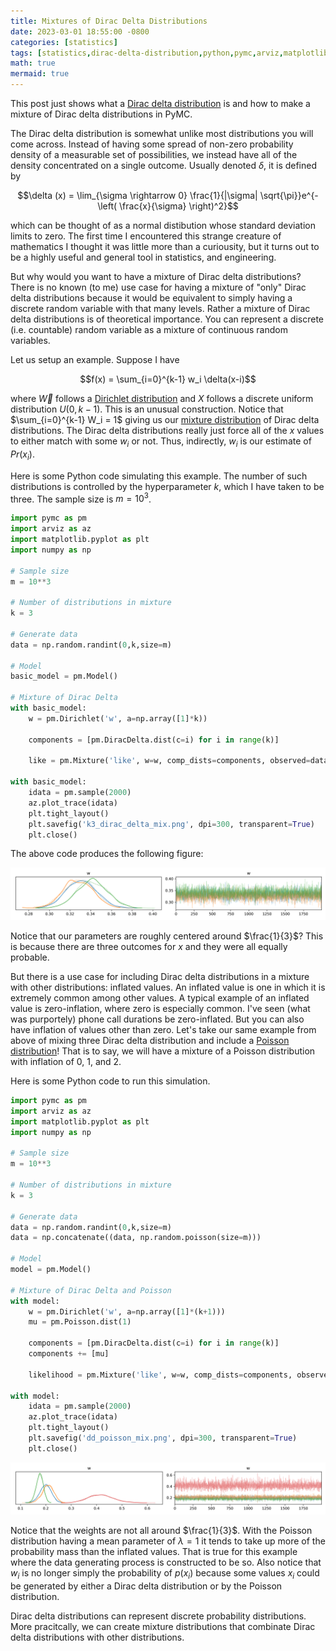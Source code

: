 ```yaml
---
title: Mixtures of Dirac Delta Distributions
date: 2023-03-01 18:55:00 -0800
categories: [statistics]
tags: [statistics,dirac-delta-distribution,python,pymc,arviz,matplotlib,numpy,mixture-distribution,poisson-distribution,dirichlet-distribution]
math: true
mermaid: true
---
```


This post just shows what a [Dirac delta distribution](https://en.wikipedia.org/wiki/Dirac_delta_function) is and how to make a mixture of Dirac delta distributions in PyMC.

The Dirac delta distribution is somewhat unlike most distributions you will come across. Instead of having some spread of non-zero probability density of a measurable set of possibilities, we instead have all of the density concentrated on a single outcome. Usually denoted $\delta$, it is defined by

$$\delta (x) = \lim_{\sigma \rightarrow 0} \frac{1}{|\sigma| \sqrt{\pi}}e^{-\left( \frac{x}{\sigma} \right)^2}$$

which can be thought of as a normal distibution whose standard deviation limits to zero. The first time I encountered this strange creature of mathematics I thought it was little more than a curiousity, but it turns out to be a highly useful and general tool in statistics, and engineering.

But why would you want to have a mixture of Dirac delta distributions? There is no known (to me) use case for having a mixture of "only" Dirac delta distributions because it would be equivalent to simply having a discrete random variable with that many levels. Rather a mixture of Dirac delta distributions is of theoretical importance. You can represent a discrete (i.e. countable) random variable as a mixture of continuous random variables.


Let us setup an example. Suppose I have

$$f(x) = \sum_{i=0}^{k-1} w_i \delta(x-i)$$

where $\vec W$ follows a [Dirichlet distribution](https://en.wikipedia.org/wiki/Dirichlet_distribution) and $X$ follows a discrete uniform distribution $U(0,k-1)$. This is an unusual construction. Notice that $\sum_{i=0}^{k-1} W_i = 1$ giving us our [mixture distribution](https://en.wikipedia.org/wiki/Mixture_distribution) of Dirac delta distributions. The Dirac delta distributions really just force all of the $x$ values to either match with some $w_i$ or not. Thus, indirectly, $w_i$ is our estimate of $Pr(x_i)$.

Here is some Python code simulating this example. The number of such distributions is controlled by the hyperparameter $k$, which I have taken to be three. The sample size is $m=10^3$.

```python
import pymc as pm
import arviz as az
import matplotlib.pyplot as plt
import numpy as np

# Sample size
m = 10**3

# Number of distributions in mixture
k = 3

# Generate data
data = np.random.randint(0,k,size=m)

# Model
basic_model = pm.Model()

# Mixture of Dirac Delta
with basic_model:
    w = pm.Dirichlet('w', a=np.array([1]*k))

    components = [pm.DiracDelta.dist(c=i) for i in range(k)]

    like = pm.Mixture('like', w=w, comp_dists=components, observed=data)
    
with basic_model:
    idata = pm.sample(2000)
    az.plot_trace(idata)
    plt.tight_layout()
    plt.savefig('k3_dirac_delta_mix.png', dpi=300, transparent=True)
    plt.close()
```

The above code produces the following figure:

![](/assets/images/k3_dirac_delta_mix.png)

Notice that our parameters are roughly centered around $\frac{1}{3}$? This is because there are three outcomes for $x$ and they were all equally probable.

But there is a use case for including Dirac delta distributions in a mixture with other distributions: inflated values. An inflated value is one in which it is extremely common among other values. A typical example of an inflated value is zero-inflation, where zero is especially common. I've seen (what was purportely) phone call durations be zero-inflated. But you can also have inflation of values other than zero. Let's take our same example from above of mixing three Dirac delta distribution and include a [Poisson distribution](https://en.wikipedia.org/wiki/Poisson_distribution)! That is to say, we will have a mixture of a Poisson distribution with inflation of 0, 1, and 2.

Here is some Python code to run this simulation.

```python
import pymc as pm
import arviz as az
import matplotlib.pyplot as plt
import numpy as np

# Sample size
m = 10**3

# Number of distributions in mixture
k = 3

# Generate data
data = np.random.randint(0,k,size=m)
data = np.concatenate((data, np.random.poisson(size=m)))

# Model
model = pm.Model()

# Mixture of Dirac Delta and Poisson
with model:
    w = pm.Dirichlet('w', a=np.array([1]*(k+1)))
    mu = pm.Poisson.dist(1)

    components = [pm.DiracDelta.dist(c=i) for i in range(k)]
    components += [mu]

    likelihood = pm.Mixture('like', w=w, comp_dists=components, observed=data)
    
with model:
    idata = pm.sample(2000)
    az.plot_trace(idata)
    plt.tight_layout()
    plt.savefig('dd_poisson_mix.png', dpi=300, transparent=True)
    plt.close()
```

![](/assets/images/dd_poisson_mix.png)

Notice that the weights are not all around $\frac{1}{3}$. With the Poisson distribution having a mean parameter of $\lambda = 1$ it tends to take up more of the probability mass than the inflated values. That is true for this example where the data generating process is constructed to be so. Also notice that $w_i$ is no longer simply the probability of $p(x_i)$ because some values $x_i$ could be generated by either a Dirac delta distribution or by the Poisson distribution.

Dirac delta distributions can represent discrete probability distributions. More pracitcally, we can create mixture distributions that combinate Dirac delta distributions with other distributions.
